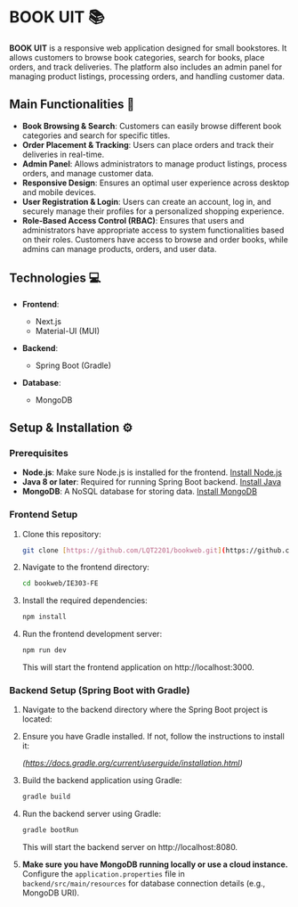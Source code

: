 # BOOK UIT 📚

**BOOK UIT** is a responsive web application designed for small bookstores. It allows customers to browse book categories, search for books, place orders, and track deliveries. The platform also includes an admin panel for managing product listings, processing orders, and handling customer data.

## Main Functionalities 🚀

- **Book Browsing & Search**: Customers can easily browse different book categories and search for specific titles.
- **Order Placement & Tracking**: Users can place orders and track their deliveries in real-time.
- **Admin Panel**: Allows administrators to manage product listings, process orders, and manage customer data.
- **Responsive Design**: Ensures an optimal user experience across desktop and mobile devices.
- **User Registration & Login**: Users can create an account, log in, and securely manage their profiles for a personalized shopping experience.
- **Role-Based Access Control (RBAC)**: Ensures that users and administrators have appropriate access to system functionalities based on their roles. Customers have access to browse and order books, while admins can manage products, orders, and user data.

## Technologies 💻

- **Frontend**:

  - Next.js
  - Material-UI (MUI)

- **Backend**:

  - Spring Boot (Gradle)

- **Database**:

  - MongoDB

## Setup & Installation ⚙️

### Prerequisites

- **Node.js**: Make sure Node.js is installed for the frontend.
  [Install Node.js](https://nodejs.org/)
- **Java 8 or later**: Required for running Spring Boot backend.
  [Install Java](https://www.oracle.com/java/technologies/javase-jdk11-downloads.html)
- **MongoDB**: A NoSQL database for storing data.
  [Install MongoDB](https://www.mongodb.com/try/download/community)

### Frontend Setup

1.  Clone this repository:

    ```bash
    git clone [https://github.com/LQT2201/bookweb.git](https://github.com/LQT2201/bookweb.git)
    ```

2.  Navigate to the frontend directory:

    ```bash
    cd bookweb/IE303-FE
    ```

3.  Install the required dependencies:

    ```bash
    npm install
    ```

4.  Run the frontend development server:

    ```bash
    npm run dev
    ```

    This will start the frontend application on http://localhost:3000.

### Backend Setup (Spring Boot with Gradle)

1.  Navigate to the backend directory where the Spring Boot project is located:

2.  Ensure you have Gradle installed. If not, follow the instructions to install it:

    _(https://docs.gradle.org/current/userguide/installation.html)_

3.  Build the backend application using Gradle:

    ```bash
    gradle build
    ```

4.  Run the backend server using Gradle:

    ```bash
    gradle bootRun
    ```

    This will start the backend server on http://localhost:8080.

5.  **Make sure you have MongoDB running locally or use a cloud instance.** Configure the `application.properties` file in `backend/src/main/resources` for database connection details (e.g., MongoDB URI).
